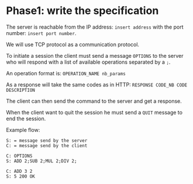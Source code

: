 # Phase1: write the specification

The server is reachable from the IP address: `insert address` with the port number: `insert port number`.

We will use TCP protocol as a communication protocol.

To initiate a session the client must send a message `OPTIONS` to the server who will respond with a list of available operations separated by a `;`. 

An operation format is: `OPERATION_NAME nb_params`

As a response will take the same codes as in HTTP: `RESPONSE CODE_NB CODE DESCRIPTION`

The client can then send the command to the server and get a response.

When the client want to quit the session he must send a `QUIT` message to end the session.

Example flow:

```
S: = message send by the server
C: = message send by the client

C: OPTIONS
S: ADD 2;SUB 2;MUL 2;DIV 2;

C: ADD 3 2
S: 5 200 OK
```


